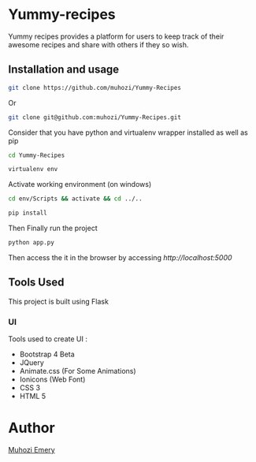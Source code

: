 # Yummy-recipes

Yummy recipes provides a platform for users to keep track of their awesome recipes and share with others if they so wish.



## Installation and usage

```sh
git clone https://github.com/muhozi/Yummy-Recipes
```

Or

```sh
git clone git@github.com:muhozi/Yummy-Recipes.git
```

Consider that you have python and virtualenv wrapper installed as well as pip

```sh
cd Yummy-Recipes
```

```sh
virtualenv env
```

Activate working environment (on windows)

```sh
cd env/Scripts && activate && cd ../..
```

```sh
pip install
```

Then Finally run the project

```sh
python app.py
```

Then access the it in the browser by accessing *http://localhost:5000*



## Tools Used

This project is built using Flask

### UI

Tools used to create UI :

- Bootstrap 4 Beta
- JQuery
- Animate.css (For Some Animations)
- Ionicons (Web Font)
- CSS 3
- HTML 5



# Author

[Muhozi Emery](https://github.com/muhozi)

